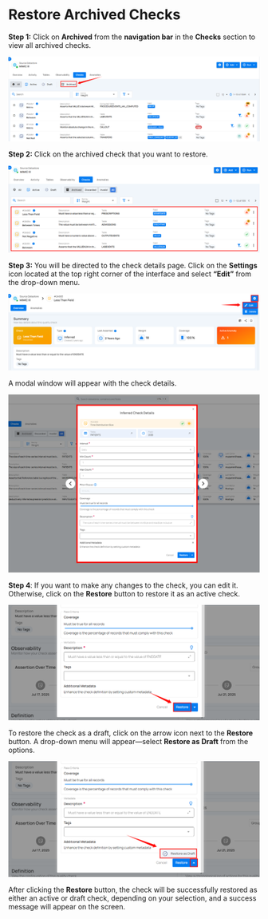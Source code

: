 # Restore Archived Checks

**Step 1:** Click on **Archived** from the **navigation bar** in the **Checks** section to view all archived checks.

![archive](../assets/datastore-checks/restore-archived-checks/archive-light-45.png)

**Step 2:** Click on the archived check that you want to restore.

![select-check](../assets/datastore-checks/restore-archived-checks/select-check-light.png)

**Step 3:** You will be directed to the check details page. Click on the **Settings** icon located at the top right corner of the interface and select **“Edit”** from the drop-down menu.

![restore](../assets/datastore-checks/restore-archived-checks/restore-light.png)

A modal window will appear with the check details.

![check-details](../assets/datastore-checks/restore-archived-checks/check-details-light-47.png)

**Step 4**: If you want to make any changes to the check, you can edit it. Otherwise, click on the **Restore** button to restore it as an active check.

![restore-check](../assets/datastore-checks/restore-archived-checks/restore-check-light-48.png)

To restore the check as a draft, click on the arrow icon next to the **Restore** button. A drop-down menu will appear—select **Restore as Draft** from the options.

![restore-as-draft](../assets/datastore-checks/restore-archived-checks/restore-as-draft-light-49.png)

After clicking the **Restore** button, the check will be successfully restored as either an active or draft check, depending on your selection, and a success message will appear on the screen.